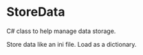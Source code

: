 # StoreData
C# class to help manage data storage.

Store data like an ini file. Load as a dictionary.
